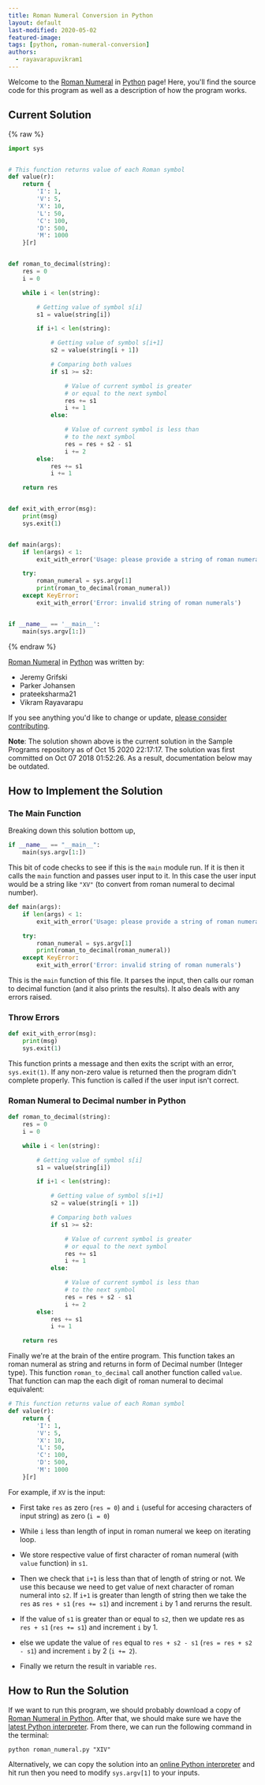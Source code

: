 ```yaml
---
title: Roman Numeral Conversion in Python
layout: default
last-modified: 2020-05-02
featured-image: 
tags: [python, roman-numeral-conversion]
authors:
  - rayavarapuvikram1
---
```


Welcome to the [Roman Numeral](https://sampleprograms.io/projects/roman-numeral) in [Python](https://sampleprograms.io/languages/python) page! Here, you'll find the source code for this program as well as a description of how the program works.

## Current Solution

{% raw %}

```python
import sys


# This function returns value of each Roman symbol
def value(r):
    return {
        'I': 1,
        'V': 5,
        'X': 10,
        'L': 50,
        'C': 100,
        'D': 500,
        'M': 1000
    }[r]


def roman_to_decimal(string):
    res = 0
    i = 0

    while i < len(string):

        # Getting value of symbol s[i]
        s1 = value(string[i])

        if i+1 < len(string):

            # Getting value of symbol s[i+1]
            s2 = value(string[i + 1])

            # Comparing both values
            if s1 >= s2:

                # Value of current symbol is greater
                # or equal to the next symbol
                res += s1
                i += 1
            else:

                # Value of current symbol is less than
                # to the next symbol
                res = res + s2 - s1
                i += 2
        else:
            res += s1
            i += 1

    return res


def exit_with_error(msg):
    print(msg)
    sys.exit(1)


def main(args):
    if len(args) < 1:
        exit_with_error('Usage: please provide a string of roman numerals')

    try:
        roman_numeral = sys.argv[1]
        print(roman_to_decimal(roman_numeral))
    except KeyError:
        exit_with_error('Error: invalid string of roman numerals')


if __name__ == '__main__':
    main(sys.argv[1:])
```

{% endraw %}

[Roman Numeral](https://sampleprograms.io/projects/roman-numeral) in [Python](https://sampleprograms.io/languages/python) was written by:

- Jeremy Grifski
- Parker Johansen
- prateeksharma21
- Vikram Rayavarapu

If you see anything you'd like to change or update, [please consider contributing](https://github.com/TheRenegadeCoder/sample-programs).

**Note**: The solution shown above is the current solution in the Sample Programs repository as of Oct 15 2020 22:17:17. The solution was first committed on Oct 07 2018 01:52:26. As a result, documentation below may be outdated.

## How to Implement the Solution

### The Main Function

Breaking down this solution bottom up,

```python
if __name__ == "__main__":
    main(sys.argv[1:])
```

This bit of code checks to see if this is the `main` module run. If it is then it calls the `main`
function and passes user input to it. In this case the user input would be a string like `"XV"` (to convert from roman numeral to decimal number).

```python
def main(args):
    if len(args) < 1:
        exit_with_error('Usage: please provide a string of roman numerals')

    try:
        roman_numeral = sys.argv[1]
        print(roman_to_decimal(roman_numeral))
    except KeyError:
        exit_with_error('Error: invalid string of roman numerals')
```

This is the `main` function of this file. It parses the input, then calls our roman to decimal function
(and it also prints the results). It also deals with any errors raised.

### Throw Errors

```python
def exit_with_error(msg):
    print(msg)
    sys.exit(1)
```

This function prints a message and then exits the script with an error, `sys.exit(1)`.
If any non-zero value is returned then the program didn't complete properly.
This function is called if the user input isn't correct.

### Roman Numeral to Decimal number in Python

```python
def roman_to_decimal(string):
    res = 0
    i = 0

    while i < len(string):

        # Getting value of symbol s[i]
        s1 = value(string[i])

        if i+1 < len(string):

            # Getting value of symbol s[i+1]
            s2 = value(string[i + 1])

            # Comparing both values
            if s1 >= s2:

                # Value of current symbol is greater
                # or equal to the next symbol
                res += s1
                i += 1
            else:

                # Value of current symbol is less than
                # to the next symbol
                res = res + s2 - s1
                i += 2
        else:
            res += s1
            i += 1

    return res
```

Finally we're at the brain of the entire program. This function takes an roman numeral as string
and returns in form of Decimal number (Integer type). This function `roman_to_decimal` call another function called `value`. That function can map the each digit of roman numeral to decimal equivalent:

```python
# This function returns value of each Roman symbol
def value(r):
    return {
        'I': 1,
        'V': 5,
        'X': 10,
        'L': 50,
        'C': 100,
        'D': 500,
        'M': 1000
    }[r]
```

For example, if `XV` is the input:

* First take `res` as zero (`res = 0`) and `i` (useful for accesing characters of input string) as zero (`i = 0`)

* While `i` less than length of input in roman numeral we keep on iterating loop.

* We store respective value of first character of roman numeral (with `value` function) in `s1`.

* Then we check that `i+1` is less than that of length of string or not. We use this because we need to get value of next character of roman numeral into `s2`. If `i+1` is greater than length of string then we take the `res` as `res + s1` (`res += s1`) and increment `i` by 1 and rerurns the result.

* If the value of `s1` is greater than or equal to `s2`, then we update res as `res + s1` (`res += s1`) and increment `i` by 1.

* else we update the value of `res` equal to `res + s2 - s1` (`res = res + s2 - s1`) and increment `i` by 2 (`i += 2`).

* Finally we return the result in variable `res`.


## How to Run the Solution

If we want to run this program, we should probably download a copy of [Roman Numeral in Python][1].
After that, we should make sure we have the [latest Python interpreter][2].
From there, we can run the following command in the terminal:

`python roman_numeral.py "XIV"`

Alternatively, we can copy the solution into an [online Python interpreter][3] and hit run then you need to modify `sys.argv[1]` to your inputs.

[1]: https://github.com/TheRenegadeCoder/sample-programs/blob/main/archive/p/python/roman_numeral.py
[2]: https://www.python.org/downloads/
[3]: https://www.online-python.com/
